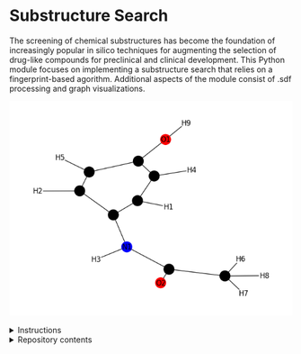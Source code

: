 # Substructure Search

The screening of chemical substructures has become the foundation of increasingly popular in silico techniques for augmenting the selection of drug-like compounds for preclinical and clinical development. This Python module focuses on implementing a substructure search that relies on a fingerprint-based agorithm. Additional aspects of the module consist of .sdf processing and graph visualizations. 

![image](images/image.png)

<details>
<summary>Instructions</summary>
In order to run the script, the sutructure and substrucure .sdf files must be within the test_compounds directory. 

- Build environment
    - ./build_image.sh

- Set up environment
    - ./interactive.sh

- Change to subdirectory
    - cd src

- Run executable
    - python molecule.py -sdf_file {structure_sdf_file} {substructure_sdf_file}
</details>

<details>
<summary>Repository contents</summary>
- src

    - molecule.py: source code for the substructure screen

    - example.ipynb: jupyter notebook demonstrating examples of the substructure screen and visulations

    - provided.py: source code for sdf processing 
</details>








